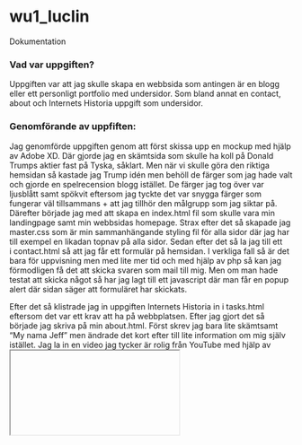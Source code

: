 # wu1_luclin
Dokumentation

<h3>Vad var uppgiften?</h3>
Uppgiften var att jag skulle skapa en webbsida som antingen är en blogg eller ett personligt portfolio med undersidor. Som bland annat en contact, about och Internets Historia uppgift som undersidor.


<h3>Genomförande av uppfiften:</h3>
Jag genomförde uppgiften genom att först skissa upp en mockup med hjälp av Adobe XD. Där gjorde jag en skämtsida som skulle ha koll på Donald Trumps aktier fast på Tyska, såklart. Men när vi skulle göra den riktiga hemsidan så kastade jag Trump idén men behöll de färger som jag hade valt och gjorde en spelrecension blogg istället. De färger jag tog över var ljusblått samt spökvit eftersom jag tyckte det var snygga färger som fungerar väl tillsammans + att jag tillhör den målgrupp som jag siktar på. Därefter började jag med att skapa en index.html fil som skulle vara min landingpage samt min webbsidas homepage. Strax efter det så skapade jag master.css som är min sammanhängande styling fil för alla sidor där jag har till exempel en likadan topnav på alla sidor. Sedan efter det så la jag till ett <form> i contact.html så att jag får ett formulär på hemsidan. I verkliga fall så är det bara för uppvisning men med lite mer tid och med hjälp av php så kan jag förmodligen få det att skicka svaren som mail till mig. Men om man hade testat att skicka något så har jag lagt till ett javascript där man får en popup alert där sidan säger att formuläret har skickats. 

Efter det så klistrade jag in uppgiften Internets Historia in i tasks.html eftersom det var ett krav att ha på webbplatsen. Efter jag gjort det så började jag skriva på min about.html. Först skrev jag bara lite skämtsamt “My nama Jeff” men ändrade det kort efter till lite information om mig själv istället. Jag la in en video jag tycker är rolig från YouTube med hjälp av <iframe> samt länkade jag till videon precis under med en anchor tag (<a>). Efter det så började jag jobba mer på min landing page. Först så skrev jag en <*h1*> som det står “Lucas’ game review blog” efter det la jag in en bild på spelet jag skulle ‘recensera’ sedan la jag en <*h3*> som skulle fungera som en rubrik. Sen skrev jag lite text för att till slut fylla ut med Lorem Ipsum. Men tyckte inte det passade bra med att allt var satt åt vänster så jag använde mig av bootstrap. Så jag länkade bootstrap genom att skriva in en <link> i head. Sen använde jag mig av col-md så jag skapade tre columns genom att skapa tre <div> taggar. Först en col-md-3 sen en col-md-6 där jag har min information och till sist en till col-md-3 igen för att det ska bli symmetriskt och för att en viewport är 12 columns bred. Det sista jag gjorde var att styla min topnav så att den skulle vara kvar när man scrollar ned och det gjorde jag genom att skapa två klasser “sticky” och “content” där jag satte topnaven till sticky så den har z-index: 100 för att den ska prioritet över allt och fixar så att topnavens position är fixed. Content taggen satte jag på allt under topnaven i en div för att få ner allting ett snäpp så att inte topnaven slukar texten när sidan fortfarande är längst uppe. Sedan har jag inte publicerat min webbsida ännu.


<h3>Resultat:</h3>
Här är några testbilder

!
Såhär ser webbplatsen ut i Microsofts webbläsare Edge.

!
Såhär ser webbplatsen ut i Google Chrome.

!
Såhär skulle webbplatsen se ut på en vanlig telefon ståendes.

!
Eller i landskapsläge. 

Så man ser så har jag använt mig av tekniker som är anpassade för olika storlekar av skärmar. 









<h4>Bilder på sidan:</h4>

!
index.html: Landingpage och Blogg

!
tasks.html: Internets Historia

!
contact.html: Contact form

!
about.html: Lite information om mig med lite memes där emellan


<h3>Utvärdering:</h3>
Jag testade min hemsida regelbundet efter varje gång jag skriver in ny kod för att se hur det fungerade eller om det förstör något. Jag blev väldigt nöjd med min hemsida för jag tycker den ser tillräckligt bra ut för min smak. Men om det är något jag hade gjort är att lägga till fler färger och kanske mer menyer även om jag gillar simplistiska saker så känns det som att det drar ner betyget. Men, men det är försent nu. Sen om det är något mer jag egentligen ville lägga till är php konfigurationerna för att få det som folk skickar i mitt form skickat till mig genom e-mail, inloggningsfunktion och kommentarsfält, men det kändes för överkurs så jag skippade för hade inte orken/tiden till att göra det.

